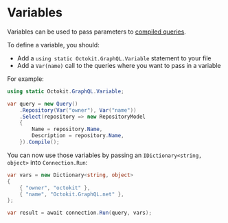# Variables

Variables can be used to pass parameters to [compiled queries](compiling-queries.md).

To define a variable, you should:

- Add a `using static Octokit.GraphQL.Variable` statement to your file
- Add a `Var(name)` call to the queries where you want to pass in a variable

For example:

```csharp
using static Octokit.GraphQL.Variable;

var query = new Query()
    .Repository(Var("owner"), Var("name"))
    .Select(repository => new RepositoryModel
    {
        Name = repository.Name,
        Description = repository.Name,
    }).Compile();
```

You can now use those variables by passing an `IDictionary<string, object>` into `Connection.Run`:

```csharp
var vars = new Dictionary<string, object>
{
    { "owner", "octokit" },
    { "name", "Octokit.GraphQL.net" },
};

var result = await connection.Run(query, vars);
```
